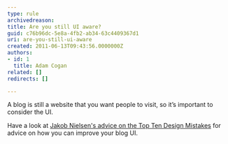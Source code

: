 ```yaml
---
type: rule
archivedreason: 
title: Are you still UI aware?
guid: c76b96dc-5e8a-4fb2-ab34-63c4409367d1
uri: are-you-still-ui-aware
created: 2011-06-13T09:43:56.0000000Z
authors:
- id: 1
  title: Adam Cogan
related: []
redirects: []

---
```


A blog is still a website that you want people to visit, so it’s important to consider the UI.

<!--endintro-->

Have a look at [Jakob Nielsen's advice on the Top Ten Design Mistakes](http&#58;//www.nngroup.com/articles/weblog-usability-top-ten-mistakes/) for advice on how you can improve your blog UI.
